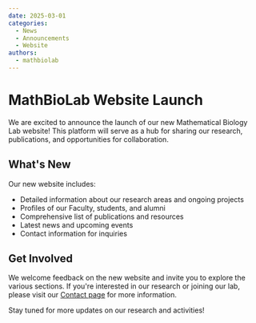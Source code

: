 ```yaml
---
date: 2025-03-01
categories:
  - News
  - Announcements
  - Website
authors:
  - mathbiolab
---
```


# MathBioLab Website Launch

We are excited to announce the launch of our new Mathematical Biology Lab website! This platform will serve as a hub for sharing our research, publications, and opportunities for collaboration.

<!-- more -->

## What's New

Our new website includes:

- Detailed information about our research areas and ongoing projects
- Profiles of our Faculty, students, and alumni
- Comprehensive list of publications and resources
- Latest news and upcoming events
- Contact information for inquiries

## Get Involved

We welcome feedback on the new website and invite you to explore the various sections. If you're interested in our research or joining our lab, please visit our [Contact page](../../contact/index.md) for more information.

Stay tuned for more updates on our research and activities!
